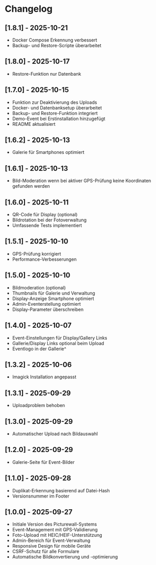 # Changelog

## [1.8.1] - 2025-10-21

- Docker Compose Erkennung verbessert
- Backup- und Restore-Scripte überarbeitet

## [1.8.0] - 2025-10-17

- Restore-Funktion nur Datenbank

## [1.7.0] - 2025-10-15

- Funktion zur Deaktivierung des Uploads
- Docker- und Datenbanksetup überarbeitet
- Backup- und Restore-Funktion integriert
- Demo-Event bei Erstinstallation hinzugefügt
- README aktualisiert

## [1.6.2] - 2025-10-13

- Galerie für Smartphones optimiert

## [1.6.1] - 2025-10-13

- Bild-Moderation wenn bei aktiver GPS-Prüfung keine Koordinaten gefunden werden

## [1.6.0] - 2025-10-11

- QR-Code für Display (optional)
- Bildrotation bei der Fotoverwaltung
- Umfassende Tests implementiert

## [1.5.1] - 2025-10-10

- GPS-Prüfung korrigiert
- Performance-Verbesserungen

## [1.5.0] - 2025-10-10

- Bildmoderation (optional)
- Thumbnails für Galerie und Verwaltung
- Display-Anzeige Smartphone optimiert
- Admin-Eventerstellung optimiert
- Display-Parameter überschreiben

## [1.4.0] - 2025-10-07

- Event-Einstellungen für Display/Gallery Links
- Gallerie/Display Links optional beim Upload
- Eventlogo in der Gallerie^

## [1.3.2] - 2025-10-06

- Imagick Installation angepasst

## [1.3.1] - 2025-09-29

- Uploadproblem behoben

## [1.3.0] - 2025-09-29

- Automatischer Upload nach Bildauswahl

## [1.2.0] - 2025-09-29

- Galerie-Seite für Event-Bilder

## [1.1.0] - 2025-09-28

- Duplikat-Erkennung basierend auf Datei-Hash
- Versionsnummer im Footer

## [1.0.0] - 2025-09-27

- Initiale Version des Picturewall-Systems
- Event-Management mit GPS-Validierung
- Foto-Upload mit HEIC/HEIF-Unterstützung
- Admin-Bereich für Event-Verwaltung
- Responsive Design für mobile Geräte
- CSRF-Schutz für alle Formulare
- Automatische Bildkonvertierung und -optimierung
